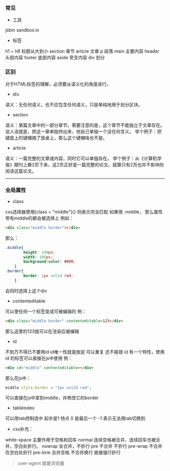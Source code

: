 <a name="AIT7b"></a>
### 常见
- 工具

jsbin
sandbox.io
​


- 标签

h1 ~ h6 标题从大到小
section 章节
article 文章
p 段落
main 主要内容
header 头部内容
footer 底部内容
aside 旁支内容
div 划分


<a name="lLSC0"></a>
### 区别
对于HTML标签的理解，必须要从语义化的角度进行。

- div

语义：无任何语义，也不应包含任何语义，只是单纯地用于划分区块。

- section

语义：某篇文章中的一部分章节。需要注意的是，这个章节不能独立于文章存在。
说人话就是，把这一章单独拎出来，他自己单独一个没任何含义。
举个例子：把键盘上的键帽摘了放桌上，那么这个键帽啥也不是。

- article

语义：一篇完整的文章或内容，同时它可以单独存在。
 举个例子：从《计算机学报》期刊上撕2页下来，这2页正好是一篇完整的论文。就算只有2页也并不影响你阅读这篇论文。

---

<a name="EuQqc"></a>
### 全局属性

- class

css选择器使用[class = "middle"]{} 则表示完全匹配
如果用 .middle， 那么属性带有middle的都会被选择上
例如：
```html
<div class="middle border"></div>
```
那么：
```css
.middle{
        height: 100px;
        width: 100px;
        background-color: #000;
    }
.border{
        border: 1px solid red;
    }
```
会同时选择上这个div

- contenteditable

可以使任何一个标签变成可被编辑的
例：
```html
<div class="middle border" contenteditable>123</div>
```
那么这里的123就可以在渲染后被编辑

- id

不到万不得已不要用id
id唯一性就是放屁
可以重复 还不报错
id 有一个特性，使用 id 的标签可以直接在js中使用 
例：
```html
<div id="middle" contenteditable></div>
```
那么在js中：
```javascript
middle.style.border = "1px soild red";
```
可以直接在js中拿到middle，并修改它的border

- tableindex

可以用tab控制选中
起步是1 
特点 0 是最后一个
-1 表示无法用tab切换到

- css补充：

white-space 主要作用于空格和回车
normal 连续空格被合并，连续回车也被合并，空白处折行。
nowrap 全合并，不折行
pre 不合并 不折行
pre-wrap 不合并 在空白处折行
pre-liine 合并空格 不合并换行 直接强行折行 
​

> user-agent 就是浏览器



